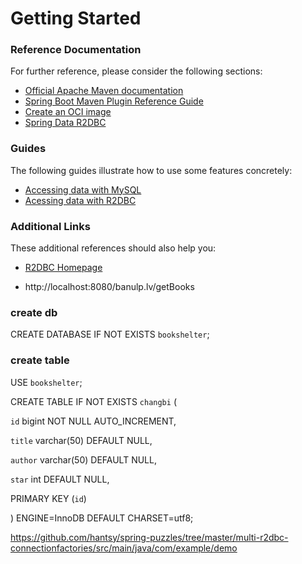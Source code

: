 # Getting Started

### Reference Documentation
For further reference, please consider the following sections:

* [Official Apache Maven documentation](https://maven.apache.org/guides/index.html)
* [Spring Boot Maven Plugin Reference Guide](https://docs.spring.io/spring-boot/docs/2.3.5.RELEASE/maven-plugin/reference/html/)
* [Create an OCI image](https://docs.spring.io/spring-boot/docs/2.3.5.RELEASE/maven-plugin/reference/html/#build-image)
* [Spring Data R2DBC](https://docs.spring.io/spring-boot/docs/2.3.5.RELEASE/reference/html/spring-boot-features.html#boot-features-r2dbc)

### Guides
The following guides illustrate how to use some features concretely:

* [Accessing data with MySQL](https://spring.io/guides/gs/accessing-data-mysql/)
* [Acessing data with R2DBC](https://spring.io/guides/gs/accessing-data-r2dbc/)

### Additional Links
These additional references should also help you:

* [R2DBC Homepage](https://r2dbc.io)

* http://localhost:8080/banulp.lv/getBooks

### create db
CREATE DATABASE IF NOT EXISTS `bookshelter`;

### create table
USE `bookshelter`;

CREATE TABLE IF NOT EXISTS `changbi` (

  `id` bigint NOT NULL AUTO_INCREMENT,
  
  `title` varchar(50) DEFAULT NULL,
  
  `author` varchar(50) DEFAULT NULL,
  
  `star` int DEFAULT NULL,
  
  PRIMARY KEY (`id`)
  
) ENGINE=InnoDB DEFAULT CHARSET=utf8;

https://github.com/hantsy/spring-puzzles/tree/master/multi-r2dbc-connectionfactories/src/main/java/com/example/demo